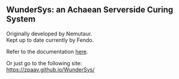 ## WunderSys: an Achaean Serverside Curing System   
Originally developed by Nemutaur.  
Kept up to date currently by Fendo.  


Refer to the documentation [here](https://zpaav.github.io/WunderSys/).  

Or just go to the following site:  
https://zpaav.github.io/WunderSys/ 
